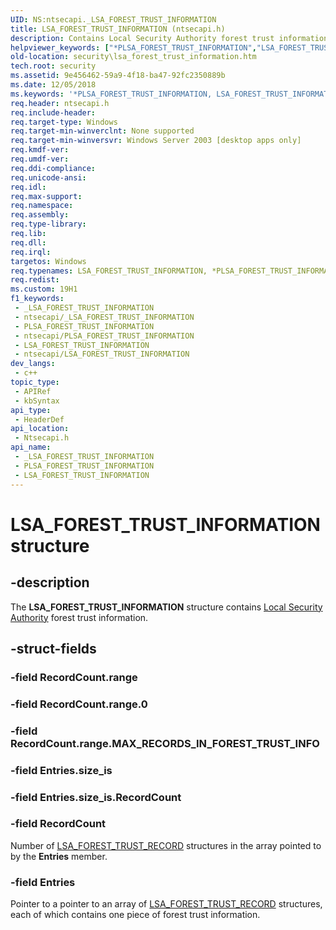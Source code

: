 ```yaml
---
UID: NS:ntsecapi._LSA_FOREST_TRUST_INFORMATION
title: LSA_FOREST_TRUST_INFORMATION (ntsecapi.h)
description: Contains Local Security Authority forest trust information.
helpviewer_keywords: ["*PLSA_FOREST_TRUST_INFORMATION","LSA_FOREST_TRUST_INFORMATION","LSA_FOREST_TRUST_INFORMATION structure [Security]","PLSA_FOREST_TRUST_INFORMATION","PLSA_FOREST_TRUST_INFORMATION structure pointer [Security]","_LSA_FOREST_TRUST_INFORMATION","ntsecapi/LSA_FOREST_TRUST_INFORMATION","ntsecapi/PLSA_FOREST_TRUST_INFORMATION","security.lsa_forest_trust_information"]
old-location: security\lsa_forest_trust_information.htm
tech.root: security
ms.assetid: 9e456462-59a9-4f18-ba47-92fc2350889b
ms.date: 12/05/2018
ms.keywords: '*PLSA_FOREST_TRUST_INFORMATION, LSA_FOREST_TRUST_INFORMATION, LSA_FOREST_TRUST_INFORMATION structure [Security], PLSA_FOREST_TRUST_INFORMATION, PLSA_FOREST_TRUST_INFORMATION structure pointer [Security], _LSA_FOREST_TRUST_INFORMATION, ntsecapi/LSA_FOREST_TRUST_INFORMATION, ntsecapi/PLSA_FOREST_TRUST_INFORMATION, security.lsa_forest_trust_information'
req.header: ntsecapi.h
req.include-header: 
req.target-type: Windows
req.target-min-winverclnt: None supported
req.target-min-winversvr: Windows Server 2003 [desktop apps only]
req.kmdf-ver: 
req.umdf-ver: 
req.ddi-compliance: 
req.unicode-ansi: 
req.idl: 
req.max-support: 
req.namespace: 
req.assembly: 
req.type-library: 
req.lib: 
req.dll: 
req.irql: 
targetos: Windows
req.typenames: LSA_FOREST_TRUST_INFORMATION, *PLSA_FOREST_TRUST_INFORMATION
req.redist: 
ms.custom: 19H1
f1_keywords:
 - _LSA_FOREST_TRUST_INFORMATION
 - ntsecapi/_LSA_FOREST_TRUST_INFORMATION
 - PLSA_FOREST_TRUST_INFORMATION
 - ntsecapi/PLSA_FOREST_TRUST_INFORMATION
 - LSA_FOREST_TRUST_INFORMATION
 - ntsecapi/LSA_FOREST_TRUST_INFORMATION
dev_langs:
 - c++
topic_type:
 - APIRef
 - kbSyntax
api_type:
 - HeaderDef
api_location:
 - Ntsecapi.h
api_name:
 - _LSA_FOREST_TRUST_INFORMATION
 - PLSA_FOREST_TRUST_INFORMATION
 - LSA_FOREST_TRUST_INFORMATION
---
```


# LSA_FOREST_TRUST_INFORMATION structure


## -description

The <b>LSA_FOREST_TRUST_INFORMATION</b> structure contains <a href="/windows/desktop/SecGloss/l-gly">Local Security Authority</a> forest trust information.

## -struct-fields

### -field RecordCount.range

### -field RecordCount.range.0

### -field RecordCount.range.MAX_RECORDS_IN_FOREST_TRUST_INFO

### -field Entries.size_is

### -field Entries.size_is.RecordCount

### -field RecordCount

Number of <a href="/windows/desktop/api/ntsecapi/ns-ntsecapi-lsa_forest_trust_record">LSA_FOREST_TRUST_RECORD</a> structures in the array pointed to by the <b>Entries</b> member.

### -field Entries

Pointer to a pointer to an array of <a href="/windows/desktop/api/ntsecapi/ns-ntsecapi-lsa_forest_trust_record">LSA_FOREST_TRUST_RECORD</a> structures, each of which contains one piece of forest trust information.

